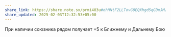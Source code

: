 ```yaml
---
share_link: https://share.note.sx/prmi403u#ohHNtF2LLTovG8EQXhgd5qGDmJM/SKYoa/ST54Ismx4
share_updated: 2025-02-03T12:32:53+05:00
---
```

При наличии союзника рядом получает +5 к Ближнему и Дальнему Бою